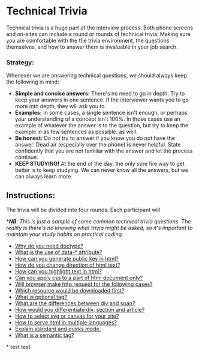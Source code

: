 

# Technical Trivia

Technical trivia is a huge part of the interview process.  Both phone screens and on-sites can include a round or rounds of technical trivia. Making sure you are comfortable with the the trivia environment, the questions themselves, and how to answer them is invaluable in your job search.

### Strategy:

Whenever we are answering technical questions, we should always keep the following in mind:

* **Simple and concise answers:** There's no need to go in depth.  Try to keep your answers in one sentence.  If the interviewer wants you to go more into depth, they will ask you to.
* **Examples:** In some cases, a single sentence isn't enough, or perhaps your understanding of a concept isn't 100%.  In those cases use an example of whatever the answer is to the question, but try to keep the example in as few sentences as possible. as well.
* **Be honest:** Do not try to answer if you know you do not have the answer. Dead air (especially over the phone) is never helpful. State confidently that you are not familiar with the answer and let the process continue.
* **KEEP STUDYING!** At the end of the day, the only sure fire way to get better is to keep studying.  We can never know all the answers, but we can always learn more.

## Instructions:

The trivia will be divided into four rounds.  Each participant will



***_NB_**: _This is just a sample of some common technical trivia questions. The reality is there's no knowing what trivia might be asked, so it's important to maintain your study habits on practical coding._   

  <a name='#Q1:1'/>
  
* [Why do you need doctype?](#A1:1)
* [What is the use of data-* attribute?]()
* [How can you generate public key in html?]()
* [How do you change direction of html text?]()
* [How can you highlight text in html?]()
* [Can you apply css to a part of html document only?]()
* [Will browser make http request for the following cases?]()
* [Which resource would be downloaded first?]()
* [What is optional tag?]()
* [What are the differences between div and span?]()
* [How would you differentiate div, section and article?]()
* [How to select svg or canvas for your site?]()
* [How to serve html in multiple languages?]()
* [Explain standard and quirks mode.]()
* [What is a semantic tag?]()

<a name='#A1:1'/>
* test test
